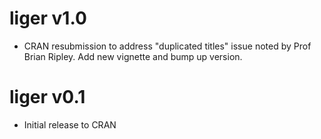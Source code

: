 # liger v1.0
* CRAN resubmission to address "duplicated titles" issue 
 noted by Prof Brian Ripley. Add new vignette and bump up version.

# liger v0.1
* Initial release to CRAN

